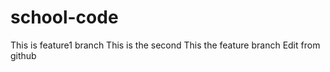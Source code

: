 # school-code

This is feature1 branch
This is the second
This the feature branch
Edit from github 
